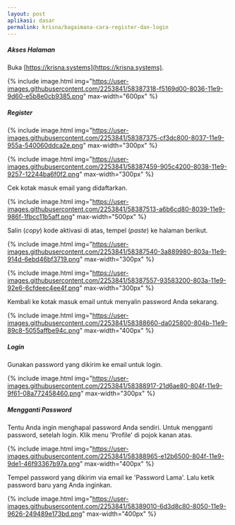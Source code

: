 ```yaml
---
layout: post
aplikasi: dasar
permalink: krisna/bagaimana-cara-register-dan-login
---
```


##### Akses Halaman

Buka [https://krisna.systems](https://krisna.systems).

{% include image.html
            img="https://user-images.githubusercontent.com/2253841/58387318-f5169d00-8036-11e9-9d60-e5b8e0cb9385.png"
            max-width="600px"
%}

##### Register

{% include image.html
            img="https://user-images.githubusercontent.com/2253841/58387375-cf3dc800-8037-11e9-955a-540060ddca2e.png"
            max-width="300px"
%}

{% include image.html
            img="https://user-images.githubusercontent.com/2253841/58387459-905c4200-8038-11e9-9257-12244ba6f0f2.png"
            max-width="300px"
%}

Cek kotak masuk email yang didaftarkan.

{% include image.html
            img="https://user-images.githubusercontent.com/2253841/58387513-a6b6cd80-8039-11e9-986f-1fbcc11b5aff.png"
            max-width="500px"
%}

Salin (*copy*) kode aktivasi di atas, tempel (*paste*) ke halaman berikut.

{% include image.html
            img="https://user-images.githubusercontent.com/2253841/58387540-3a889980-803a-11e9-914d-6ebd46bf3719.png"
            max-width="300px"
%}

{% include image.html
            img="https://user-images.githubusercontent.com/2253841/58387557-93583200-803a-11e9-92e6-6cfdeec4ee4f.png"
            max-width="300px"
%}

Kembali ke kotak masuk email untuk menyalin password Anda sekarang.

{% include image.html
            img="https://user-images.githubusercontent.com/2253841/58388660-da025800-804b-11e9-89c8-5055affbe94c.png"
            max-width="400px"
%}

##### Login

Gunakan password yang dikirim ke email untuk login.

{% include image.html
            img="https://user-images.githubusercontent.com/2253841/58388917-21d6ae80-804f-11e9-9f61-08a772458460.png"
            max-width="300px"
%}

##### Mengganti Password

Tentu Anda ingin menghapal password Anda sendiri. Untuk mengganti password, setelah login. Klik menu 'Profile' di pojok kanan atas.

{% include image.html
            img="https://user-images.githubusercontent.com/2253841/58388965-e12b6500-804f-11e9-9de1-46f93367b97a.png"
            max-width="400px"
%}

Tempel password yang dikirim via email ke 'Password Lama'. Lalu ketik password baru yang Anda inginkan.

{% include image.html
            img="https://user-images.githubusercontent.com/2253841/58389010-6d3d8c80-8050-11e9-9626-249489e173bd.png"
            max-width="400px"
%}